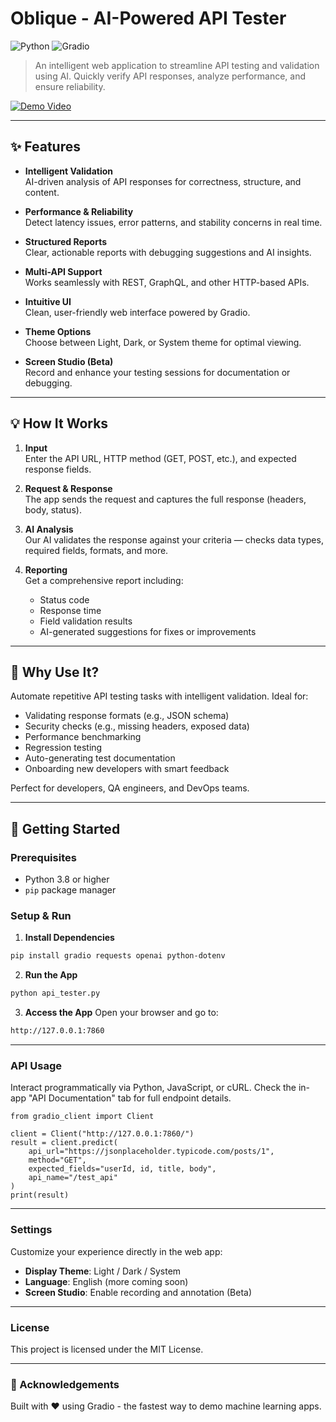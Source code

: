 # Oblique - AI-Powered API Tester

![Python](https://img.shields.io/badge/Python-3.8%2B-blue?style=for-the-badge)
![Gradio](https://img.shields.io/badge/Gradio-Framework-orange?style=for-the-badge)

> An intelligent web application to streamline API testing and validation using AI. Quickly verify API responses, analyze performance, and ensure reliability.

[![Demo Video](https://img.shields.io/badge/Demo-Play%20Recording-brightgreen?style=for-the-badge)](https://github.com/user-attachments/assets/124441a3-3f33-48fa-8c3f-b681c88bffe6)

---

## ✨ Features

- **Intelligent Validation**  
  AI-driven analysis of API responses for correctness, structure, and content.
  
- **Performance & Reliability**  
  Detect latency issues, error patterns, and stability concerns in real time.

- **Structured Reports**  
  Clear, actionable reports with debugging suggestions and AI insights.

- **Multi-API Support**  
  Works seamlessly with REST, GraphQL, and other HTTP-based APIs.

- **Intuitive UI**  
  Clean, user-friendly web interface powered by Gradio.

- **Theme Options**  
  Choose between Light, Dark, or System theme for optimal viewing.

- **Screen Studio (Beta)**  
  Record and enhance your testing sessions for documentation or debugging.

---

## 💡 How It Works

1. **Input**  
   Enter the API URL, HTTP method (GET, POST, etc.), and expected response fields.

2. **Request & Response**  
   The app sends the request and captures the full response (headers, body, status).

3. **AI Analysis**  
   Our AI validates the response against your criteria — checks data types, required fields, formats, and more.

4. **Reporting**  
   Get a comprehensive report including:
   - Status code
   - Response time
   - Field validation results
   - AI-generated suggestions for fixes or improvements

---

## 🎯 Why Use It?

Automate repetitive API testing tasks with intelligent validation. Ideal for:

- Validating response formats (e.g., JSON schema)
- Security checks (e.g., missing headers, exposed data)
- Performance benchmarking
- Regression testing
- Auto-generating test documentation
- Onboarding new developers with smart feedback

Perfect for developers, QA engineers, and DevOps teams.

---

## 🚀 Getting Started

### Prerequisites

- Python 3.8 or higher
- `pip` package manager

### Setup & Run

1. **Install Dependencies**

```bash
pip install gradio requests openai python-dotenv
```

2. **Run the App**

```bash
python api_tester.py
```

3. **Access the App**
Open your browser and go to:

```bash
http://127.0.0.1:7860
```

---

### API Usage
Interact programmatically via Python, JavaScript, or cURL.
Check the in-app "API Documentation" tab for full endpoint details.

```code
from gradio_client import Client

client = Client("http://127.0.0.1:7860/")
result = client.predict(
    api_url="https://jsonplaceholder.typicode.com/posts/1",
    method="GET",
    expected_fields="userId, id, title, body",
    api_name="/test_api"
)
print(result)
```

---

### Settings

Customize your experience directly in the web app:

- **Display Theme**: Light / Dark / System
- **Language**: English (more coming soon)
- **Screen Studio**: Enable recording and annotation (Beta)

---

### License

This project is licensed under the MIT License.

---

### 🙏 Acknowledgements

Built with ❤️ using Gradio - the fastest way to demo machine learning apps.
